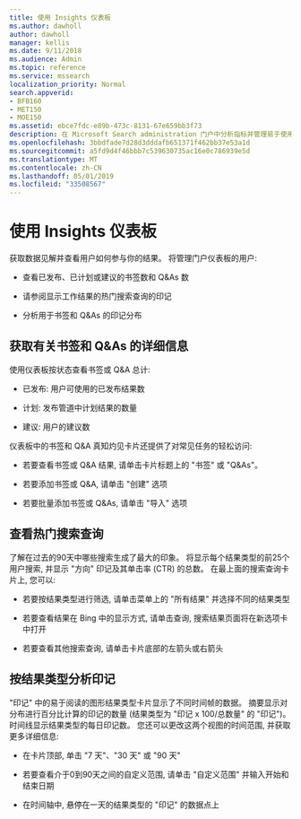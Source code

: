 ```yaml
---
title: 使用 Insights 仪表板
ms.author: dawholl
author: dawholl
manager: kellis
ms.date: 9/11/2018
ms.audience: Admin
ms.topic: reference
ms.service: mssearch
localization_priority: Normal
search.appverid:
- BFB160
- MET150
- MOE150
ms.assetid: ebce7fdc-e89b-473c-8131-67e659bb3f73
description: 在 Microsoft Search administration 门户中分析指标并管理易于使用的仪表板中的内容
ms.openlocfilehash: 3bbdfade7d28d3dddafb651371f462bb37e53a1d
ms.sourcegitcommit: a5fd9d4f46bbb7c539630735ac16e0c786939e5d
ms.translationtype: MT
ms.contentlocale: zh-CN
ms.lasthandoff: 05/01/2019
ms.locfileid: "33508567"
---
```

# <a name="use-the-insights-dashboard"></a>使用 Insights 仪表板

获取数据见解并查看用户如何参与你的结果。 将管理门户仪表板的用户:
  
- 查看已发布、已计划或建议的书签数和 Q&As 数
    
- 请参阅显示工作结果的热门搜索查询的印记
    
- 分析用于书签和 Q&As 的印记分布
    
## <a name="get-details-about-bookmarks-and-qas"></a>获取有关书签和 Q&As 的详细信息

使用仪表板按状态查看书签或 Q&A 总计:
  
- 已发布: 用户可使用的已发布结果数
    
- 计划: 发布管道中计划结果的数量
    
- 建议: 用户的建议数
    
仪表板中的书签和 Q&A 真知灼见卡片还提供了对常见任务的轻松访问:
  
- 若要查看书签或 Q&A 结果, 请单击卡片标题上的 "书签" 或 "Q&As"。
    
- 若要添加书签或 Q&A, 请单击 "创建" 选项
    
- 若要批量添加书签或 Q&As, 请单击 "导入" 选项
    
## <a name="review-top-search-queries"></a>查看热门搜索查询

了解在过去的90天中哪些搜索生成了最大的印象。 将显示每个结果类型的前25个用户搜索, 并显示 "方向" 印记及其单击率 (CTR) 的总数。 在最上面的搜索查询卡片上, 您可以:
  
- 若要按结果类型进行筛选, 请单击菜单上的 "所有结果" 并选择不同的结果类型
    
- 若要查看结果在 Bing 中的显示方式, 请单击查询, 搜索结果页面将在新选项卡中打开
    
- 若要查看其他搜索查询, 请单击卡片底部的左箭头或右箭头
    
## <a name="analyze-impressions-by-result-type"></a>按结果类型分析印记

"印记" 中的易于阅读的图形结果类型卡片显示了不同时间帧的数据。 摘要显示对分布进行百分比计算的印记的数量 (结果类型为 "印记 x 100/总数量" 的 "印记")。 时间线显示结果类型的每日印记数。 您还可以更改这两个视图的时间范围, 并获取更多详细信息:
  
- 在卡片顶部, 单击 "7 天"、"30 天" 或 "90 天"
    
- 若要查看介于0到90天之间的自定义范围, 请单击 "自定义范围" 并输入开始和结束日期
    
- 在时间轴中, 悬停在一天的结果类型的 "印记" 的数据点上

  

